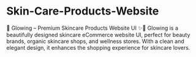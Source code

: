 # Skin-Care-Products-Website
🌿 Glowing – Premium Skincare Products Website UI ✨🧴  Glowing is a beautifully designed skincare eCommerce website UI, perfect for beauty brands, organic skincare shops, and wellness stores. With a clean and elegant design, it enhances the shopping experience for skincare lovers.
